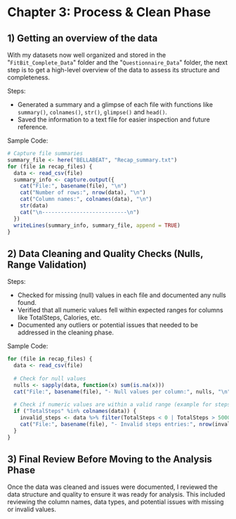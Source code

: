 # Chapter 3: Process & Clean Phase

## 1) Getting an overview of the data

With my datasets now well organized and stored in the "`FitBit_Complete_Data`" folder and the "`Questionnaire_Data`" folder, the next step is to get a high-level overview of the data to assess its structure and completeness.

Steps:
- Generated a summary and a glimpse of each file with functions like `summary()`, `colnames()`, `str()`, `glimpse()` and `head()`.
- Saved the information to a text file for easier inspection and future reference.

Sample Code:

```r
# Capture file summaries
summary_file <- here("BELLABEAT", "Recap_summary.txt")
for (file in recap_files) {
  data <- read_csv(file)
  summary_info <- capture.output({
    cat("File:", basename(file), "\n")
    cat("Number of rows:", nrow(data), "\n")
    cat("Column names:", colnames(data), "\n")
    str(data)
    cat("\n---------------------------\n")
  })
  writeLines(summary_info, summary_file, append = TRUE)
}
```

## 2) Data Cleaning and Quality Checks (Nulls, Range Validation)

Steps:
- Checked for missing (null) values in each file and documented any nulls found.
- Verified that all numeric values fell within expected ranges for columns like TotalSteps, Calories, etc.
- Documented any outliers or potential issues that needed to be addressed in the cleaning phase.

Sample Code:
```r
for (file in recap_files) {
  data <- read_csv(file)
  
  # Check for null values
  nulls <- sapply(data, function(x) sum(is.na(x)))
  cat("File:", basename(file), "- Null values per column:", nulls, "\n")
  
  # Check if numeric values are within a valid range (example for steps)
  if ("TotalSteps" %in% colnames(data)) {
    invalid_steps <- data %>% filter(TotalSteps < 0 | TotalSteps > 50000)
    cat("File:", basename(file), "- Invalid steps entries:", nrow(invalid_steps), "\n")
  }
}
```

## 3) Final Review Before Moving to the Analysis Phase

Once the data was cleaned and issues were documented, I reviewed the data structure and quality to ensure it was ready for analysis. This included reviewing the column names, data types, and potential issues with missing or invalid values.
